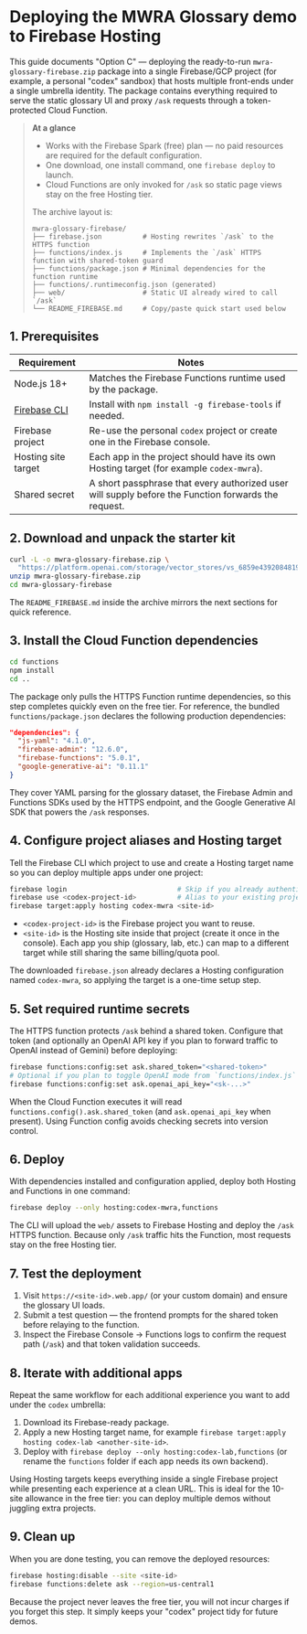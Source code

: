 # Deploying the MWRA Glossary demo to Firebase Hosting

This guide documents "Option C" — deploying the ready-to-run `mwra-glossary-firebase.zip` package into a single Firebase/GCP
project (for example, a personal "codex" sandbox) that hosts multiple front-ends under a single umbrella identity. The package
contains everything required to serve the static glossary UI and proxy `/ask` requests through a token-protected Cloud Function.

> **At a glance**
>
> * Works with the Firebase Spark (free) plan — no paid resources are required for the default configuration.
> * One download, one install command, one `firebase deploy` to launch.
> * Cloud Functions are only invoked for `/ask` so static page views stay on the free Hosting tier.
>
> The archive layout is:
>
> ```text
> mwra-glossary-firebase/
> ├── firebase.json          # Hosting rewrites `/ask` to the HTTPS function
> ├── functions/index.js     # Implements the `/ask` HTTPS function with shared-token guard
> ├── functions/package.json # Minimal dependencies for the function runtime
> ├── functions/.runtimeconfig.json (generated)
> ├── web/                   # Static UI already wired to call `/ask`
> └── README_FIREBASE.md     # Copy/paste quick start used below
> ```

## 1. Prerequisites

| Requirement | Notes |
| --- | --- |
| Node.js 18+ | Matches the Firebase Functions runtime used by the package. |
| [Firebase CLI](https://firebase.google.com/docs/cli) | Install with `npm install -g firebase-tools` if needed. |
| Firebase project | Re-use the personal `codex` project or create one in the Firebase console. |
| Hosting site target | Each app in the project should have its own Hosting target (for example `codex-mwra`). |
| Shared secret | A short passphrase that every authorized user will supply before the Function forwards the request. |

## 2. Download and unpack the starter kit

```bash
curl -L -o mwra-glossary-firebase.zip \
  "https://platform.openai.com/storage/vector_stores/vs_6859e43920848191a894dd36ecf0595a/mwra-glossary-firebase.zip?download=1"
unzip mwra-glossary-firebase.zip
cd mwra-glossary-firebase
```

The `README_FIREBASE.md` inside the archive mirrors the next sections for quick reference.

## 3. Install the Cloud Function dependencies

```bash
cd functions
npm install
cd ..
```

The package only pulls the HTTPS Function runtime dependencies, so this step completes quickly even on the free tier. For
reference, the bundled `functions/package.json` declares the following production dependencies:

```json
"dependencies": {
  "js-yaml": "4.1.0",
  "firebase-admin": "12.6.0",
  "firebase-functions": "5.0.1",
  "google-generative-ai": "0.11.1"
}
```

They cover YAML parsing for the glossary dataset, the Firebase Admin and Functions SDKs used by the HTTPS endpoint, and the
Google Generative AI SDK that powers the `/ask` responses.

## 4. Configure project aliases and Hosting target

Tell the Firebase CLI which project to use and create a Hosting target name so you can deploy multiple apps under one project:

```bash
firebase login                           # Skip if you already authenticated
firebase use <codex-project-id>          # Alias to your existing project
firebase target:apply hosting codex-mwra <site-id>
```

* `<codex-project-id>` is the Firebase project you want to reuse.
* `<site-id>` is the Hosting site inside that project (create it once in the console). Each app you ship (glossary, lab, etc.)
  can map to a different target while still sharing the same billing/quota pool.

The downloaded `firebase.json` already declares a Hosting configuration named `codex-mwra`, so applying the target is a one-time
setup step.

## 5. Set required runtime secrets

The HTTPS function protects `/ask` behind a shared token. Configure that token (and optionally an OpenAI API key if you plan to
forward traffic to OpenAI instead of Gemini) before deploying:

```bash
firebase functions:config:set ask.shared_token="<shared-token>"
# Optional if you plan to toggle OpenAI mode from `functions/index.js`
firebase functions:config:set ask.openai_api_key="<sk-...>"
```

When the Cloud Function executes it will read `functions.config().ask.shared_token` (and `ask.openai_api_key` when present). Using
Function config avoids checking secrets into version control.

## 6. Deploy

With dependencies installed and configuration applied, deploy both Hosting and Functions in one command:

```bash
firebase deploy --only hosting:codex-mwra,functions
```

The CLI will upload the `web/` assets to Firebase Hosting and deploy the `/ask` HTTPS function. Because only `/ask` traffic hits
the Function, most requests stay on the free Hosting tier.

## 7. Test the deployment

1. Visit `https://<site-id>.web.app/` (or your custom domain) and ensure the glossary UI loads.
2. Submit a test question — the frontend prompts for the shared token before relaying to the function.
3. Inspect the Firebase Console → Functions logs to confirm the request path (`/ask`) and that token validation succeeds.

## 8. Iterate with additional apps

Repeat the same workflow for each additional experience you want to add under the `codex` umbrella:

1. Download its Firebase-ready package.
2. Apply a new Hosting target name, for example `firebase target:apply hosting codex-lab <another-site-id>`.
3. Deploy with `firebase deploy --only hosting:codex-lab,functions` (or rename the `functions` folder if each app needs its own
   backend).

Using Hosting targets keeps everything inside a single Firebase project while presenting each experience at a clean URL. This is
ideal for the 10-site allowance in the free tier: you can deploy multiple demos without juggling extra projects.

## 9. Clean up

When you are done testing, you can remove the deployed resources:

```bash
firebase hosting:disable --site <site-id>
firebase functions:delete ask --region=us-central1
```

Because the project never leaves the free tier, you will not incur charges if you forget this step. It simply keeps your
"codex" project tidy for future demos.
